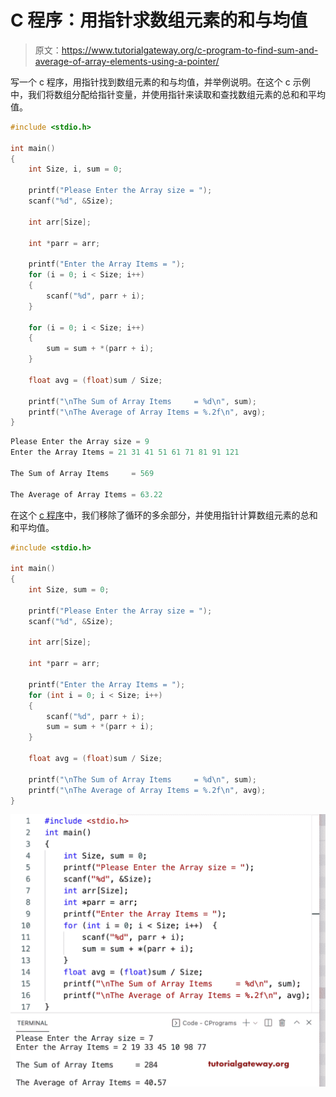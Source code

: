 # C 程序：用指针求数组元素的和与均值

> 原文：<https://www.tutorialgateway.org/c-program-to-find-sum-and-average-of-array-elements-using-a-pointer/>

写一个 c 程序，用指针找到数组元素的和与均值，并举例说明。在这个 c 示例中，我们将数组分配给指针变量，并使用指针来读取和查找数组元素的总和和平均值。

```c
#include <stdio.h>

int main()
{
	int Size, i, sum = 0;

	printf("Please Enter the Array size = ");
	scanf("%d", &Size);

	int arr[Size];

	int *parr = arr;

	printf("Enter the Array Items = ");
	for (i = 0; i < Size; i++)
	{
		scanf("%d", parr + i);
	}

	for (i = 0; i < Size; i++)
	{
		sum = sum + *(parr + i);
	}

	float avg = (float)sum / Size;

	printf("\nThe Sum of Array Items     = %d\n", sum);
	printf("\nThe Average of Array Items = %.2f\n", avg);
}
```

```c
Please Enter the Array size = 9
Enter the Array Items = 21 31 41 51 61 71 81 91 121

The Sum of Array Items     = 569

The Average of Array Items = 63.22
```

在这个 [c 程序](https://www.tutorialgateway.org/c-programming-examples/)中，我们移除了循环的多余部分，并使用指针计算数组元素的总和和平均值。

```c
#include <stdio.h>

int main()
{
	int Size, sum = 0;

	printf("Please Enter the Array size = ");
	scanf("%d", &Size);

	int arr[Size];

	int *parr = arr;

	printf("Enter the Array Items = ");
	for (int i = 0; i < Size; i++)
	{
		scanf("%d", parr + i);
		sum = sum + *(parr + i);
	}

	float avg = (float)sum / Size;

	printf("\nThe Sum of Array Items     = %d\n", sum);
	printf("\nThe Average of Array Items = %.2f\n", avg);
}
```

![C Program to Find Sum and Average of Array Elements using a Pointer 2](img/142132d1473d624a7d1f6a0434a4cef6.png)